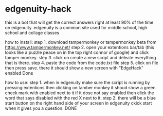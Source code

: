 # edgenuity-hack
this is a bot that will get the correct answers right at least 90% of the time on edgenuity. edgenuity is a common site used for middle school, high school and collage classes

how to install:
step 1. download tampermonkey or tampermonkey beta from https://www.tampermonkey.net/
step 2. open your extentions bar/tab (this looks like a puzzle peace on in the top right connor of google) and click tamper monkey. 
step 3. click on create a new script and deleate everything that is there.
step 4. paste the code from the code.txt file 
step 5. click on file then press save. there it should show a new screen with "EdgeHack" enabled
Done

how to use:
step 1. when in edgenuity make sure the script is running by pressing extentions then clicking on tamber monkey it shoud show a green check mark with enabled next to it if it dose not say enabled then click the word that says disabled with the red X next to it.
 step 2. there will be a blue start button on the right hand side of your screen in edgenuity ckick start when it gives you a question.
 DONE
